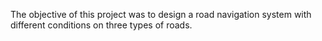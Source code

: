 The objective of this project was to design a road navigation system with different conditions on three types of roads. 


